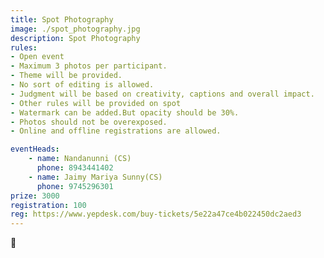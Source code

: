 ```yaml
---
title: Spot Photography
image: ./spot_photography.jpg
description: Spot Photography
rules: 
- Open event
- Maximum 3 photos per participant.
- Theme will be provided.
- No sort of editing is allowed.
- Judgment will be based on creativity, captions and overall impact.
- Other rules will be provided on spot
- Watermark can be added.But opacity should be 30%.
- Photos should not be overexposed.
- Online and offline registrations are allowed.

eventHeads:
    - name: Nandanunni (CS)
      phone: 8943441402
    - name: Jaimy Mariya Sunny(CS)
      phone: 9745296301
prize: 3000
registration: 100
reg: https://www.yepdesk.com/buy-tickets/5e22a47ce4b022450dc2aed3
---
```

📸